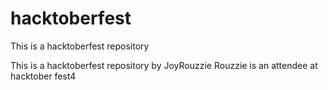 # hacktoberfest
This is a hacktoberfest repository

This is a hacktoberfest repository by JoyRouzzie
Rouzzie is an attendee at hacktober fest4
